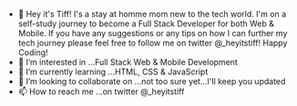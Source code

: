 - 👋 Hey it's Tiff! I's a stay at homme mom new to the tech world. I'm on a self-study journey to become a Full Stack Developer for both Web & Mobile. If you have any suggestions or any tips on how I can further my tech journey please feel free to follow me on twitter @_heyitstiff! Happy Coding!
- 👀 I’m interested in ...Full Stack Web & Mobile Development
- 🌱 I’m currently learning ...HTML, CSS & JavaScript
- 💞️ I’m looking to collaborate on ...not too sure yet...I'll keep you updated
- 📫 How to reach me ...on twitter @_heyitstiff 

<!---
heyitstiff/heyitstiff is a ✨ special ✨ repository because its `README.md` (this file) appears on your GitHub profile.
You can click the Preview link to take a look at your changes.
--->
